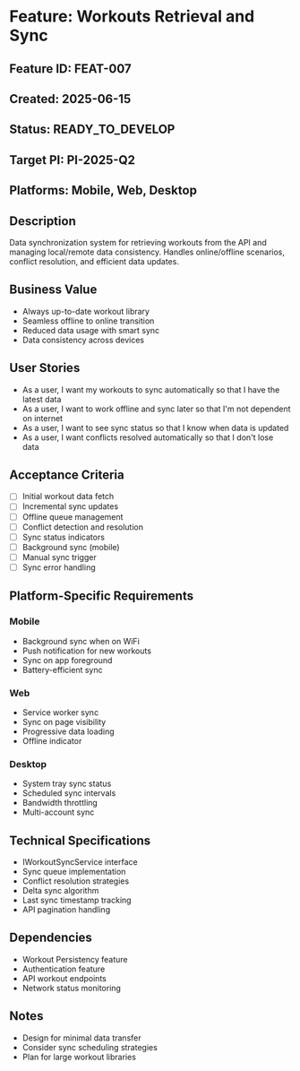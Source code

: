 # Feature: Workouts Retrieval and Sync

## Feature ID: FEAT-007
## Created: 2025-06-15
## Status: READY_TO_DEVELOP
## Target PI: PI-2025-Q2
## Platforms: Mobile, Web, Desktop

## Description
Data synchronization system for retrieving workouts from the API and managing local/remote data consistency. Handles online/offline scenarios, conflict resolution, and efficient data updates.

## Business Value
- Always up-to-date workout library
- Seamless offline to online transition
- Reduced data usage with smart sync
- Data consistency across devices

## User Stories
- As a user, I want my workouts to sync automatically so that I have the latest data
- As a user, I want to work offline and sync later so that I'm not dependent on internet
- As a user, I want to see sync status so that I know when data is updated
- As a user, I want conflicts resolved automatically so that I don't lose data

## Acceptance Criteria
- [ ] Initial workout data fetch
- [ ] Incremental sync updates
- [ ] Offline queue management
- [ ] Conflict detection and resolution
- [ ] Sync status indicators
- [ ] Background sync (mobile)
- [ ] Manual sync trigger
- [ ] Sync error handling

## Platform-Specific Requirements
### Mobile
- Background sync when on WiFi
- Push notification for new workouts
- Sync on app foreground
- Battery-efficient sync

### Web
- Service worker sync
- Sync on page visibility
- Progressive data loading
- Offline indicator

### Desktop
- System tray sync status
- Scheduled sync intervals
- Bandwidth throttling
- Multi-account sync

## Technical Specifications
- IWorkoutSyncService interface
- Sync queue implementation
- Conflict resolution strategies
- Delta sync algorithm
- Last sync timestamp tracking
- API pagination handling

## Dependencies
- Workout Persistency feature
- Authentication feature
- API workout endpoints
- Network status monitoring

## Notes
- Design for minimal data transfer
- Consider sync scheduling strategies
- Plan for large workout libraries